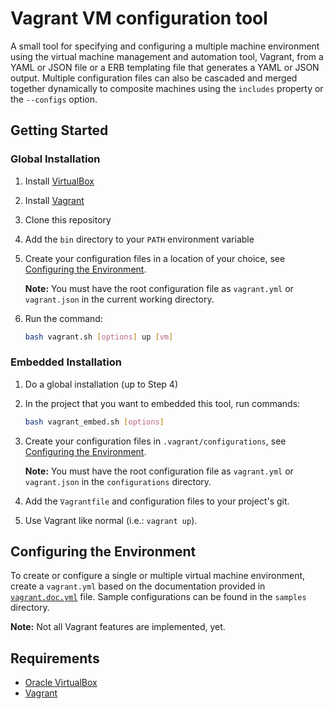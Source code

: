 # Vagrant VM configuration tool

A small tool for specifying and configuring a multiple machine
environment using the virtual machine management and
automation tool, Vagrant, from a YAML or JSON file or a ERB
templating file that generates a YAML or JSON output. Multiple
configuration files can also be cascaded and merged together
dynamically to composite machines using the `includes` property or
the `--configs` option.

## Getting Started

### Global Installation

1. Install [VirtualBox](https://www.virtualbox.org)
2. Install [Vagrant](https://www.vagrantup.com/)
3. Clone this repository
4. Add the `bin` directory to your `PATH` environment variable
5. Create your configuration files in a location of your choice,
   see [Configuring the Environment](#config).

   **Note:** You must have the root configuration file as `vagrant.yml`
   or `vagrant.json` in the current working directory.

6. Run the command:

   ```bash
   bash vagrant.sh [options] up [vm]
   ```

### Embedded Installation

1. Do a global installation (up to Step 4)
2. In the project that you want to embedded this tool, run commands:

   ```bash
   bash vagrant_embed.sh [options]
   ```

3. Create your configuration files in `.vagrant/configurations`,
   see [Configuring the Environment](#config).

   **Note:** You must have the root configuration file as `vagrant.yml`
   or `vagrant.json` in the `configurations` directory.

4. Add the `Vagrantfile` and configuration files to your project's git.
5. Use Vagrant like normal (i.e.: `vagrant up`).

## <a name="config"></a> Configuring the Environment

To create or configure a single or multiple virtual machine
environment, create a `vagrant.yml` based on the documentation provided
in [`vagrant.doc.yml`](docs/vagrant.doc.yml) file. Sample configurations
can be found in the `samples` directory.

**Note:** Not all Vagrant features are implemented, yet.

## Requirements

* [Oracle VirtualBox](https://www.virtualbox.org)
* [Vagrant](https://www.vagrantup.com/)
